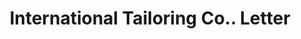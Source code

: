 ---
doi: 10.7916/D84N0GPK
date_other: '1910'
date_other_textual: '1910'
form: correspondence
genre:
- Letters (correspondence)
name:
- International Tailoring Co.
object_in_context_url: https://biggert.cul.columbia.edu/items/view/ave_biggert_01024
subject_hierarchical_geographic:
- New York, New York, United States
subject_name:
- International Tailoring Co.
title: International Tailoring Co.. Letter
sort_title: International Tailoring Co.. Letter
call_number: ave_biggert_01024
coordinates:
- 40.71277777777778,-74.00583333333333
pid: ave_biggert_01024
identifiers: ave_biggert_01024
thumbnail: https://derivativo-2.library.columbia.edu/iiif/2/ldpd:344316/full/!256,256/0/native.jpg
permalink: /biggert/ave_biggert_01024/
layout: iiif-image-page
---